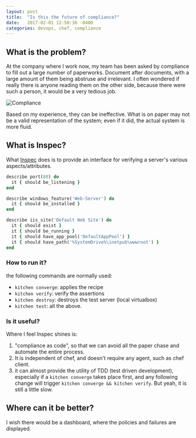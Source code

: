 ```yaml
---
layout: post
title:  "Is this the future of compliance?"
date:   2017-02-01 12:50:36 -0400
categories: devops, chef, compliance
---
```


## What is the problem?

At the company where I work now, my team has been asked by compliance to fill out a large number of paperworks. Document after documents, with a large amount of them being abstruse and irrelevant. I often wondered if really there is anyone reading them on the other side, because there were such a person, it would be a very tedious job.

![Compliance](https://encrypted-tbn2.gstatic.com/images?q=tbn:ANd9GcSsusFy6WnZQYy_wtxzFafRC_Hug5KzFdILNsoM0DQ1BhFQZnPAOg "Compliance Documentation")

Based on my experience, they can be ineffective. What is on paper may not be a valid representation of the system; even if it did, the actual system is more fluid.

## What is Inspec?

What [Inspec] does is to provide an interface for verifying a server's various aspects/attributes.

```ruby
describe port(80) do
  it { should be_listening }
end

describe windows_feature('Web-Server') do
  it { should be_installed }
end

describe iis_site('Default Web Site') do
  it { should exist }
  it { should be_running }
  it { should have_app_pool('DefaultAppPool') }
  it { should have_path('%SystemDrive%\inetpub\wwwroot') }
end
```

### How to run it?

the following commands are normally used:

* `kitchen converge`: applies the recipe
* `kitchen verify`:   verify the assertions
* `kitchen destroy`:  destroys the test server (local virtualbox)
* `kitchen test`:     all the above.

### Is it useful?

Where I feel Inspec shines is:

1. "compliance as code", so that we can avoid all the paper chase and automate the entire process.
2. It is independent of chef, and doesn't require any agent, such as chef client.
3. it can almost provide the utility of TDD (test driven development), especially if a `kitchen converge` takes place first, and any following change will trigger `kitchen converge && kitchen verify`. But yeah, it is still a little slow.

## Where can it be better?

I wish there would be a dashboard, where the policies and failures are displayed. 


[Inspec]: http://inspec.io/
